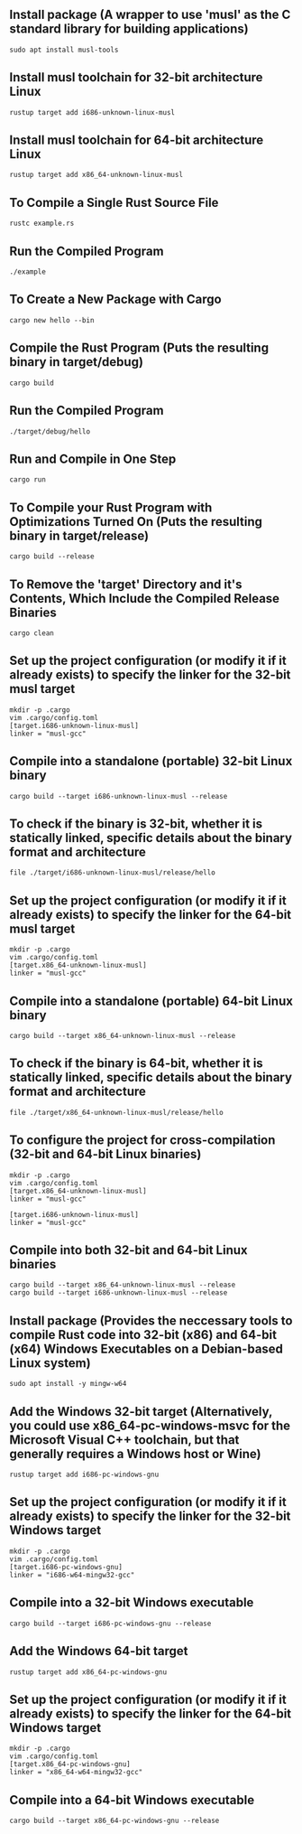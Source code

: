 ## Install package (A wrapper to use 'musl' as the C standard library for building applications)
    sudo apt install musl-tools

## Install musl toolchain for 32-bit architecture Linux
    rustup target add i686-unknown-linux-musl

## Install musl toolchain for 64-bit architecture Linux
    rustup target add x86_64-unknown-linux-musl

## To Compile a Single Rust Source File
    rustc example.rs

## Run the Compiled Program
    ./example

## To Create a New Package with Cargo
    cargo new hello --bin

## Compile the Rust Program (Puts the resulting binary in target/debug)
    cargo build

## Run the Compiled Program
    ./target/debug/hello

## Run and Compile in One Step
    cargo run

## To Compile your Rust Program with Optimizations Turned On (Puts the resulting binary in target/release)
    cargo build --release

## To Remove the 'target' Directory and it's Contents, Which Include the Compiled Release Binaries
    cargo clean

## Set up the project configuration (or modify it if it already exists) to specify the linker for the 32-bit musl target
    mkdir -p .cargo
    vim .cargo/config.toml
    [target.i686-unknown-linux-musl]
    linker = "musl-gcc"

## Compile into a standalone (portable) 32-bit Linux binary
    cargo build --target i686-unknown-linux-musl --release

## To check if the binary is 32-bit, whether it is statically linked, specific details about the binary format and architecture
    file ./target/i686-unknown-linux-musl/release/hello

## Set up the project configuration (or modify it if it already exists) to specify the linker for the 64-bit musl target
    mkdir -p .cargo
    vim .cargo/config.toml
    [target.x86_64-unknown-linux-musl]
    linker = "musl-gcc"

## Compile into a standalone (portable) 64-bit Linux binary
    cargo build --target x86_64-unknown-linux-musl --release

## To check if the binary is 64-bit, whether it is statically linked, specific details about the binary format and architecture
    file ./target/x86_64-unknown-linux-musl/release/hello

## To configure the project for cross-compilation (32-bit and 64-bit Linux binaries)
    mkdir -p .cargo
    vim .cargo/config.toml
    [target.x86_64-unknown-linux-musl]
    linker = "musl-gcc"
    
    [target.i686-unknown-linux-musl]
    linker = "musl-gcc"

## Compile into both 32-bit and 64-bit Linux binaries
    cargo build --target x86_64-unknown-linux-musl --release
    cargo build --target i686-unknown-linux-musl --release

## Install package (Provides the neccessary tools to compile Rust code into 32-bit (x86) and 64-bit (x64) Windows Executables on a Debian-based Linux system)
    sudo apt install -y mingw-w64

## Add the Windows 32-bit target (Alternatively, you could use x86_64-pc-windows-msvc for the Microsoft Visual C++ toolchain, but that generally requires a Windows host or Wine)
    rustup target add i686-pc-windows-gnu

## Set up the project configuration (or modify it if it already exists) to specify the linker for the 32-bit Windows target
    mkdir -p .cargo
    vim .cargo/config.toml
    [target.i686-pc-windows-gnu]
    linker = "i686-w64-mingw32-gcc"

## Compile into a 32-bit Windows executable
    cargo build --target i686-pc-windows-gnu --release

## Add the Windows 64-bit target
    rustup target add x86_64-pc-windows-gnu

## Set up the project configuration (or modify it if it already exists) to specify the linker for the 64-bit Windows target
    mkdir -p .cargo
    vim .cargo/config.toml
    [target.x86_64-pc-windows-gnu]
    linker = "x86_64-w64-mingw32-gcc"

## Compile into a 64-bit Windows executable
    cargo build --target x86_64-pc-windows-gnu --release
